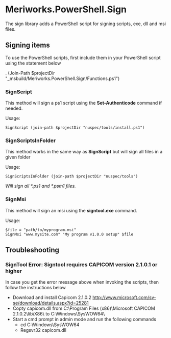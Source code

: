 ﻿# Meriworks.PowerShell.Sign
The sign library adds a PowerShell script for signing scripts, exe, dll and msi files.

## Signing items
To use the PowerShell scripts, first include them in your PowerShell script using the statement below

. (Join-Path $projectDir "_msbuild/Meriworks.PowerShell.Sign/Functions.ps1")

### SignScript
This method will sign a ps1 script using the **Set-Authenticode** command if needed.

Usage:

    SignScript (join-path $projectDir "nuspec/tools/install.ps1")
 
### SignScriptsInFolder
This method works in the same way as **SignScript** but will sign all files in a given folder

Usage:

    SignScriptsInFolder (join-path $projectDir "nuspec/tools")

_Will sign all *.ps1 and *.psm1 files._

### SignMsi
This method will sign an msi using the **signtool.exe** command. 

Usage:

    $file = "path/to/myprogram.msi"
    SignMsi "www.mysite.com" "My program v1.0.0 setup" $file

## Troubleshooting

### SignTool Error: Signtool requires CAPICOM version 2.1.0.1 or higher
In case you get the error message above when invoking the scripts, then follow the instructions below

* Download and install Capicom 2.1.0.2 <http://www.microsoft.com/sv-se/download/details.aspx?id=25281>
* Copty capicom.dll from C:\Program Files (x86)\Microsoft CAPICOM 2.1.0.2\lib\X86\ to C:\Windows\SysWOW64\
* Start a cmd prompt in admin mode and run the following commands
  * cd C:\Windows\SysWOW64
  * Regsvr32 capicom.dll
